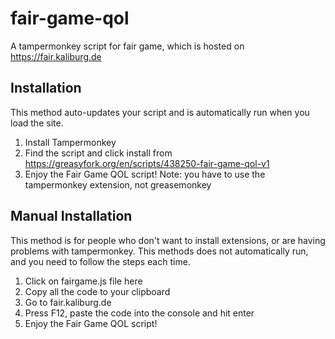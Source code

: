 # fair-game-qol
A tampermonkey script for fair game, which is hosted on https://fair.kaliburg.de

## Installation
This method auto-updates your script and is automatically run when you load the site.

1. Install Tampermonkey
2. Find the script and click install from https://greasyfork.org/en/scripts/438250-fair-game-qol-v1
3. Enjoy the Fair Game QOL script!
Note: you have to use the tampermonkey extension, not greasemonkey

## Manual Installation
This method is for people who don't want to install extensions, or are having problems with tampermonkey.
This methods does not automatically run, and you need to follow the steps each time.

1. Click on fairgame.js file here
2. Copy all the code to your clipboard
3. Go to fair.kaliburg.de
4. Press F12, paste the code into the console and hit enter
5. Enjoy the Fair Game QOL script!
